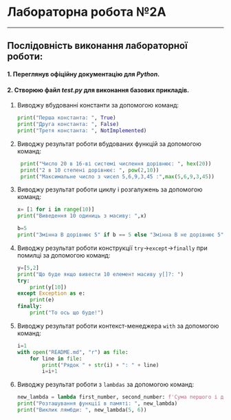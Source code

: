 # **Лабораторна робота №2А**
---
## Послідовність виконання лабораторної роботи:
#### 1. Переглянув офіційну документацію для ***Python***.
#### 2. Створюю файл ***test.py*** для виконання базових прикладів.
1. Виводжу вбудованні константи за допомогою команд:
    ```python
    print("Перша константа: ", True)
    print("Друга константа: ", False)
    print("Третя константа: ", NotImplemented)
    ```
1. Виводжу результат роботи вбудованих функцій за допомогою команд:
   ```python
    print("Число 20 в 16-ві системі числення дорівнює: ", hex(20))
    print("2 в 10 степені дорівнює: ", pow(2,10))
    print("Максимальне число з чисел 5,6,9,3,45 :",max(5,6,9,3,45))
    ```
1. Виводжу результат роботи циклу і розгалужень за допомогою команд:
    ```python
    x= [1 for i in range(10)]
    print("Виведення 10 одиниць з масиву: ",x)

    b=5
    print("Змінна B дорівнює 5" if b == 5 else "Змінна B не дорівнює 5")
    ```
1. Виводжу результат роботи конструкції `try`->`except`->`finally` при помилці за допомогою команд:
    ```python
    y=[5,2]
    print("Що буде якщо вивести 10 елемент масиву y[]?: ")
    try:
        print(y[10])
    except Exception as e:
        print(e)
    finally:
        print("То ось що буде!")
    ```
1. Виводжу результат роботи контекст-менеджера `with` за допомогою команд:
    ```python
    i=1
    with open("README.md", "r") as file:
        for line in file:
            print("Рядок " + str(i) + ": " + line)
            i=i+1
    ```
1. Виводжу результат роботи з `lambdas` за допомогою команд:
    ```python
    new_lambda = lambda first_number, second_number: f'Сума першого і другого числа дорівнює {first_number + second_number}'
    print("Розташування функції в памяті: ", new_lambda)
    print("Виклик лямбди: ", new_lambda(5, 6))
    ```
